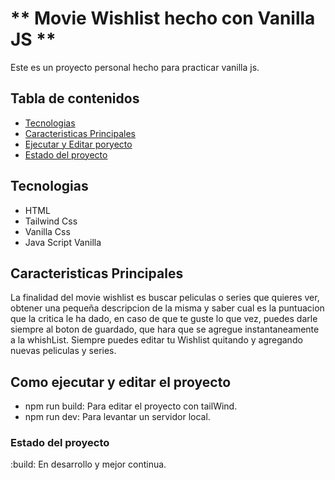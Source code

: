 # ** Movie Wishlist hecho con Vanilla JS **

Este es un proyecto personal hecho para practicar vanilla js.

## Tabla de contenidos

- [Tecnologias](#tecnologias)
- [Caracteristicas Principales](#caracteristicas-principales)
- [Ejecutar y Editar poryecto](#como-ejecutar-y-editar-el-proyecto)
- [Estado del proyecto](#estado-del-proyecto)

## Tecnologias 

- HTML
- Tailwind Css
- Vanilla Css
- Java Script Vanilla

## Caracteristicas Principales

La finalidad del movie wishlist es buscar peliculas o series que quieres ver, obtener una pequeña descripcion de la misma y saber cual es la puntuacion que la critica le ha dado, en caso de que te guste lo que vez, puedes darle siempre al boton de guardado, que hara que se agregue instantaneamente a la whishList.
Siempre puedes editar tu Wishlist quitando y agregando nuevas peliculas y series.

## Como ejecutar y editar el proyecto

- npm run build: Para editar el proyecto con tailWind.
- npm run dev: Para levantar un servidor local.

### Estado del proyecto

:build: En desarrollo y mejor continua.
